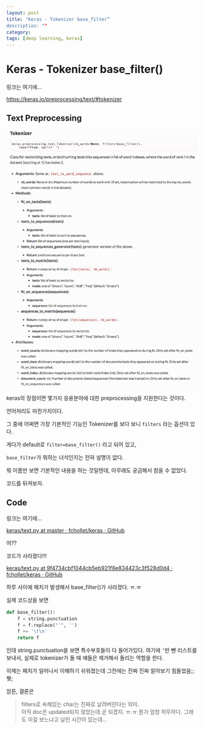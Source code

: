 ```yaml
---
layout: post
title: "Keras - Tokenizer base_filter”
description: ""
category:
tags: [deep learning, keras]
---
```


# Keras - Tokenizer base_filter()
링크는 여기에…

https://keras.io/preprocessing/text/#tokenizer

## Text Preprocessing
![](/assets/2017-01-12-Keras_-_Tokenizer_base_filter/F860E347-15C1-40A8-A51B-14E3243D3D70.png)

keras의 장점이면 몇가지 응용분야에 대한 preprocessing을 지원한다는 것이다.  

언어처리도 마찬가지이다.  

그 중에 어쩌면 가장 기본적인 기능인 Tokenizer를 보다 보니 `filters` 라는 옵션이 있다. 

게다가 default로 `filter=base_filter()` 라고 되어 있고, 

`base_filter`가 뭐하는 녀석인지는 전혀 설명이 없다. 

뭐 이름만 보면 기본적인 내용을 하는 것일텐데, 아무래도 궁금해서 참을 수 없었다.

코드를 뒤져보자.

## Code

링크는 여기에…

[keras/text.py at master · fchollet/keras · GitHub](https://github.com/fchollet/keras/blob/master/keras/preprocessing/text.py)

어??

코드가 사라졌다!!!

[keras/text.py at 9f4734cbf1044cb5eb921f8e834423c3f528d0d4 · fchollet/keras · GitHub](https://github.com/fchollet/keras/blob/9f4734cbf1044cb5eb921f8e834423c3f528d0d4/keras/preprocessing/text.py)

하루 사이에 패치가 발생해서 base_filter()가 사라졌다. ㅠ.ㅠ

실제 코드상을 보면 

```python
def base_filter():
    f = string.punctuation
    f = f.replace("'", '')
    f += '\t\n'
    return f
```

인데 string.punctuation을 보면 특수부호들이 다 들어가있다. 여기에 `’`만 뺀 리스트를 보내서, 실제로 tokenizer가 돌 때 얘들은 제거해서 돌리는 역할을 한다.

이제는 패치가 일어나서 이해하기 쉬워졌는데 그전에는 진짜 진짜 알아보기 힘들었음;;
췟;

암튼, 결론은

> filters로 속해있는 char는 진짜로 날려버린다는 의미.  
> 아직 doc은 updated되지 않았는데 곧 되겠지. ㅠ.ㅠ 뭔가 엄청 허무하다. 그래도 이걸 보느냐고 날린 시간이 있는데…  

